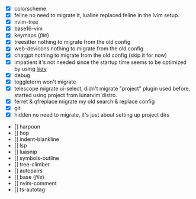 * [x] colorscheme 
* [x] feline
no need to migrate it, lualine replaced feline in the lvim setup.
* [x] nvim-tree
* [x] base16-vim
* [x] keymaps (*file*)
* [x] treesitter
nothing to migrate from the old config
* [x] web-devicons
nothing to migrate from the old config
* [x] chatgpt
nothing to migrate from the old config (skip it for now)
* [x] impatient
it's not needed since the startup time seems to be optimized by using [lazy](https://github.dev/folke/lazy.nvim)
* [x] debug
* [x] toggleterm
won't migrate
* [x] telescope
migrate ui-select, didn't migrate "project" plugin used before, started using project from lunarvim distro.
* [x] ferret & qfreplace
migrate my old search & replace config 
* [x] git
* [x] hidden
no need to migrate, it's just about setting up project dirs
* [] harpoon
* [] hop
* [] indent-blankline
* [] lsp
* [] luasnip
* [] symbols-outline
* [] tree-climber
* [] autopairs
* [] base (*file*)
* [] nvim-comment
* [] ts-autotag









